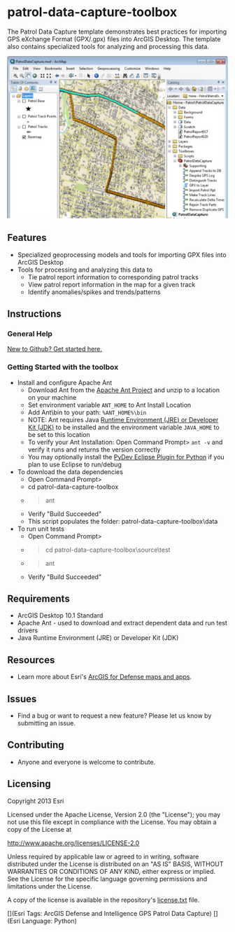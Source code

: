 # patrol-data-capture-toolbox

The Patrol Data Capture template demonstrates best practices for importing GPS eXchange Format (GPX/.gpx) files into ArcGIS Desktop. The template also contains specialized tools for analyzing and processing this data. 

![Image of Patrol Data Capture](ScreenShot.jpg)

## Features

* Specialized geoprocessing models and tools for importing GPX files into ArcGIS Desktop
* Tools for processing and analyzing this data to
    * Tie patrol report information to corresponding patrol tracks
    * View patrol report information in the map for a given track
    * Identify anomalies/spikes and trends/patterns

## Instructions

### General Help
[New to Github? Get started here.](http://htmlpreview.github.com/?https://github.com/Esri/esri.github.com/blob/master/help/esri-getting-to-know-github.html)

### Getting Started with the toolbox
* Install and configure Apache Ant
    * Download Ant from the [Apache Ant Project](http://ant.apache.org/bindownload.cgi) and unzip to a location on your machine
    * Set environment variable `ANT_HOME` to Ant Install Location
    * Add Ant\bin to your path: `%ANT_HOME%\bin`
    * NOTE: Ant requires Java [Runtime Environment (JRE) or Developer Kit (JDK)](http://www.oracle.com/technetwork/java/javase/downloads/index.html) to be installed and the environment variable `JAVA_HOME` to be set to this location
    * To verify your Ant Installation: Open Command Prompt> `ant -v` and verify it runs and returns the version correctly 
    * You may optionally install the [PyDev Eclipse Plugin for Python](http://pydev.org) if you plan to use Eclipse to run/debug
* To download the data dependencies 
    * Open Command Prompt>
    * cd patrol-data-capture-toolbox
    * > ant
    * Verify "Build Succeeded"
    * This script populates the folder: patrol-data-capture-toolbox\data
* To run unit tests
    * Open Command Prompt>
    * > cd patrol-data-capture-toolbox\source\test
    * > ant
    * Verify "Build Succeeded"

## Requirements

* ArcGIS Desktop 10.1 Standard 
* Apache Ant - used to download and extract dependent data and run test drivers
* Java Runtime Environment (JRE) or Developer Kit (JDK)

## Resources

* Learn more about Esri's [ArcGIS for Defense maps and apps](http://resources.arcgis.com/en/communities/defense-and-intelligence/).

## Issues

* Find a bug or want to request a new feature?  Please let us know by submitting an issue.

## Contributing

* Anyone and everyone is welcome to contribute.

## Licensing

Copyright 2013 Esri

Licensed under the Apache License, Version 2.0 (the "License");
you may not use this file except in compliance with the License.
You may obtain a copy of the License at

   http://www.apache.org/licenses/LICENSE-2.0

Unless required by applicable law or agreed to in writing, software
distributed under the License is distributed on an "AS IS" BASIS,
WITHOUT WARRANTIES OR CONDITIONS OF ANY KIND, either express or implied.
See the License for the specific language governing permissions and
limitations under the License.

A copy of the license is available in the repository's
[license.txt](license.txt) file.

[](Esri Tags: ArcGIS Defense and Intelligence GPS Patrol Data Capture)
[](Esri Language: Python)
